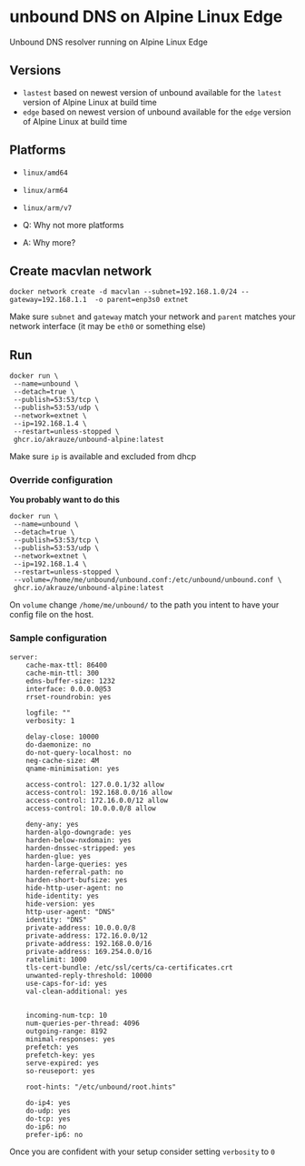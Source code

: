 # unbound DNS on Alpine Linux Edge
Unbound DNS resolver running on Alpine Linux Edge

## Versions

- ``lastest`` based on newest version of unbound available for the ``latest`` version of Alpine Linux at build time
- ``edge`` based on newest version of unbound available for the ``edge`` version of Alpine Linux at build time

## Platforms
- ``linux/amd64``
- ``linux/arm64``
- ``linux/arm/v7``

- Q: Why not more platforms
- A: Why more?

## Create macvlan network

```
docker network create -d macvlan --subnet=192.168.1.0/24 --gateway=192.168.1.1  -o parent=enp3s0 extnet
```
Make sure ``subnet`` and ``gateway`` match your network and ``parent`` matches your network interface (it may be ``eth0`` or something else)

## Run

```
docker run \
 --name=unbound \
 --detach=true \
 --publish=53:53/tcp \
 --publish=53:53/udp \
 --network=extnet \
 --ip=192.168.1.4 \
 --restart=unless-stopped \
 ghcr.io/akrauze/unbound-alpine:latest
```

Make sure ``ip`` is available and excluded from dhcp

### Override configuration

**You probably want to do this**

```
docker run \
 --name=unbound \
 --detach=true \
 --publish=53:53/tcp \
 --publish=53:53/udp \
 --network=extnet \
 --ip=192.168.1.4 \
 --restart=unless-stopped \
 --volume=/home/me/unbound/unbound.conf:/etc/unbound/unbound.conf \
 ghcr.io/akrauze/unbound-alpine:latest
```
On ``volume`` change ``/home/me/unbound/`` to the path you intent to have your config file on the host.

### Sample configuration

```
server:
    cache-max-ttl: 86400
    cache-min-ttl: 300
    edns-buffer-size: 1232
    interface: 0.0.0.0@53
    rrset-roundrobin: yes

    logfile: ""
    verbosity: 1

    delay-close: 10000
    do-daemonize: no
    do-not-query-localhost: no
    neg-cache-size: 4M
    qname-minimisation: yes

    access-control: 127.0.0.1/32 allow
    access-control: 192.168.0.0/16 allow
    access-control: 172.16.0.0/12 allow
    access-control: 10.0.0.0/8 allow

    deny-any: yes
    harden-algo-downgrade: yes
    harden-below-nxdomain: yes
    harden-dnssec-stripped: yes
    harden-glue: yes
    harden-large-queries: yes
    harden-referral-path: no
    harden-short-bufsize: yes
    hide-http-user-agent: no
    hide-identity: yes
    hide-version: yes
    http-user-agent: "DNS"
    identity: "DNS"
    private-address: 10.0.0.0/8
    private-address: 172.16.0.0/12
    private-address: 192.168.0.0/16
    private-address: 169.254.0.0/16
    ratelimit: 1000
    tls-cert-bundle: /etc/ssl/certs/ca-certificates.crt
    unwanted-reply-threshold: 10000
    use-caps-for-id: yes
    val-clean-additional: yes


    incoming-num-tcp: 10
    num-queries-per-thread: 4096
    outgoing-range: 8192
    minimal-responses: yes
    prefetch: yes
    prefetch-key: yes
    serve-expired: yes
    so-reuseport: yes

    root-hints: "/etc/unbound/root.hints"

    do-ip4: yes
    do-udp: yes
    do-tcp: yes
    do-ip6: no
    prefer-ip6: no
```
Once you are confident with your setup consider setting ``verbosity`` to ``0``

